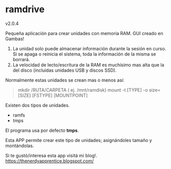 # ramdrive
v2.0.4

Pequeña aplicación para crear unidades con memoria RAM.
GUI creado en Gambas!

1. La unidad solo puede almacenar información durante la sesión en curso. Si se apaga o reinicia el sistema, toda la información de la misma se borrará.
2. La velocidad de lecto/escritura de la RAM es muchísimo mas alta que la del disco (incluidas unidades USB y discos SSD).

Normalmente estas unidades se crean mas o menos así:

>mkdir /RUTA/CARPETA ( ej. /mnt/ramdisk)
>mount -t [TYPE] -o size=[SIZE] [FSTYPE] [MOUNTPOINT]

Existen dos tipos de unidades. 
* ramfs
* tmps

El programa usa por defecto **tmps**.

Esta APP permite crear este tipo de unidades; asignándoles tamaño y montándolas.

Si te gustó/interesa esta app visitá mi blog!.
https://thenerdyapprentice.blogspot.com/
